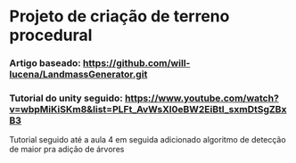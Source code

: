 # Projeto de criação de terreno procedural

### Artigo baseado: https://github.com/will-lucena/LandmassGenerator.git
### Tutorial do unity seguido: https://www.youtube.com/watch?v=wbpMiKiSKm8&list=PLFt_AvWsXl0eBW2EiBtl_sxmDtSgZBxB3

Tutorial seguido até a aula 4 em seguida adicionado algoritmo de detecção de maior pra adição de árvores

